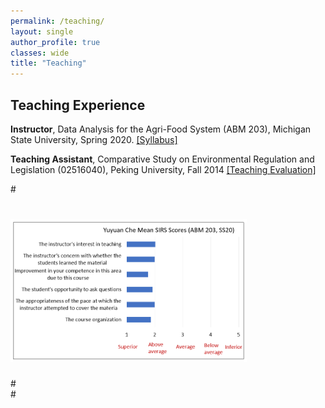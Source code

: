 ```yaml
---
permalink: /teaching/
layout: single
author_profile: true
classes: wide
title: "Teaching"
---
```


## Teaching Experience

<b>Instructor</b>, Data Analysis for the Agri-Food System (ABM 203), Michigan State University, Spring 2020. <a href="/assets/teaching/Syllabus_ABM203_Spring_2020.pdf">[Syllabus]</a>

<b>Teaching Assistant</b>, Comparative Study on Environmental Regulation and Legislation (02516040), Peking University, Fall 2014 <a href="/assets/teaching/Teaching_Evaluation.png">[Teaching Evaluation]</a>

#<p align="center">
#  <img src="/assets/teaching/Teaching_Evaluation.png" width="75%"/>
#<br>
#</p>
